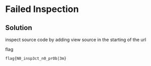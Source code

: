 # Failed Inspection

## Solution

inspect source code by adding view source in the starting of the url

flag
```
flag{N0_insp3ct_n0_prOb|3m}
```
